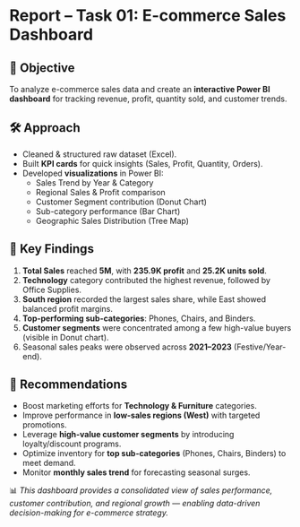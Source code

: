 # Report – Task 01: E-commerce Sales Dashboard  

## 📌 Objective  
To analyze e-commerce sales data and create an **interactive Power BI dashboard** for tracking revenue, profit, quantity sold, and customer trends.  

## 🛠️ Approach  
- Cleaned & structured raw dataset (Excel).  
- Built **KPI cards** for quick insights (Sales, Profit, Quantity, Orders).  
- Developed **visualizations** in Power BI:  
  - Sales Trend by Year & Category  
  - Regional Sales & Profit comparison  
  - Customer Segment contribution (Donut Chart)  
  - Sub-category performance (Bar Chart)  
  - Geographic Sales Distribution (Tree Map)  

## 🔑 Key Findings  
1. **Total Sales** reached **5M**, with **235.9K profit** and **25.2K units sold**.  
2. **Technology** category contributed the highest revenue, followed by Office Supplies.  
3. **South region** recorded the largest sales share, while East showed balanced profit margins.  
4. **Top-performing sub-categories**: Phones, Chairs, and Binders.  
5. **Customer segments** were concentrated among a few high-value buyers (visible in Donut chart).  
6. Seasonal sales peaks were observed across **2021–2023** (Festive/Year-end).  

## 🎯 Recommendations  
- Boost marketing efforts for **Technology & Furniture** categories.  
- Improve performance in **low-sales regions (West)** with targeted promotions.  
- Leverage **high-value customer segments** by introducing loyalty/discount programs.  
- Optimize inventory for **top sub-categories** (Phones, Chairs, Binders) to meet demand.  
- Monitor **monthly sales trend** for forecasting seasonal surges.  

📊 *This dashboard provides a consolidated view of sales performance, customer contribution, and regional growth — enabling data-driven decision-making for e-commerce strategy.*
